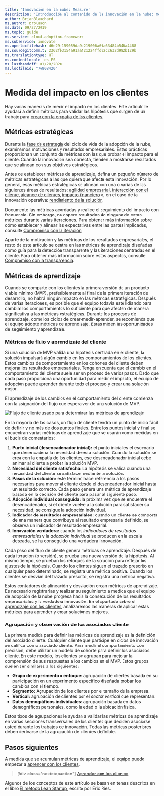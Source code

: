 ```yaml
---
title: 'Innovación en la nube: Measure'
description: 'Introducción al contenido de la innovación en la nube: medida'
author: BrianBlanchard
ms.author: brblanch
ms.date: 09/27/2019
ms.topic: guide
ms.service: cloud-adoption-framework
ms.subservice: innovate
ms.openlocfilehash: d6e29f159059da9c219006a69a63484b546a4488
ms.sourcegitcommit: 2362fb3154a91aa421224ffdb2cc632d982b129b
ms.translationtype: HT
ms.contentlocale: es-ES
ms.lasthandoff: 01/28/2020
ms.locfileid: "76808420"
---
```

# <a name="measure-for-customer-impact"></a>Medida del impacto en los clientes

Hay varias maneras de medir el impacto en los clientes. Este artículo le ayudará a definir métricas para validar las hipótesis que surgen de un trabajo para [crear con la empatía de los clientes](./build.md).

## <a name="strategic-metrics"></a>Métricas estratégicas

Durante la [fase de estrategia](../../strategy/index.md) del ciclo de vida de la adopción de la nube, examinamos [motivaciones](../../strategy/motivations.md) y [resultados empresariales](../../strategy/business-outcomes/index.md). Estas prácticas proporcionan un conjunto de métricas con las que probar el impacto para el cliente. Cuando la innovación sea correcta, tienden a mostrarse resultados que se alinean con sus objetivos estratégicos.

Antes de establecer métricas de aprendizaje, defina un pequeño número de métricas estratégicas a las que quiera que afecte esta innovación. Por lo general, esas métricas estratégicas se alinean con una o varias de las siguientes áreas de resultados: [agilidad empresarial](../../strategy/business-outcomes/agility-outcomes.md), [interacción con el cliente](../../strategy/business-outcomes/engagement-outcomes.md), [alcance de clientes](../../strategy/business-outcomes/reach-outcomes.md), [impacto financiero](../../strategy/business-outcomes/fiscal-outcomes.md) o, en el caso de la innovación operativa: [rendimiento de la solución](../../strategy/business-outcomes/fiscal-outcomes.md).

Documente las métricas acordadas y realice el seguimiento del impacto con frecuencia. Sin embargo, no espere resultados de ninguna de estas métricas durante varias iteraciones. Para obtener más información sobre cómo establecer y alinear las expectativas entre las partes implicadas, consulte [Compromiso con la iteración](./index.md#commitment-to-iteration).

Aparte de la motivación y las métricas de los resultados empresariales, el resto de este artículo se centra en las métricas de aprendizaje diseñadas como guía para la detección transparente y las iteraciones centradas en el cliente. Para obtener más información sobre estos aspectos, consulte [Compromiso con la transparencia](./index.md#commitment-to-transparency).

## <a name="learning-metrics"></a>Métricas de aprendizaje

Cuando se comparte con los clientes la primera versión de un producto viable mínimo (MVP), preferiblemente al final de la primera iteración de desarrollo, no habrá ningún impacto en las métricas estratégicas. Después de varias iteraciones, es posible que el equipo todavía esté lidiando para cambiar los comportamientos lo suficiente para que afecten de manera significativa a las métricas estratégicas. Durante los procesos de aprendizaje, como los ciclos de crear-medir-aprender, se recomienda que el equipo adopte métricas de aprendizaje. Estas miden las oportunidades de seguimiento y aprendizaje.

### <a name="customer-flow-and-learning-metrics"></a>Métricas de flujo y aprendizaje del cliente

Si una solución de MVP valida una hipótesis centrada en el cliente, la solución impulsará algún cambio en los comportamientos de los clientes. Estos cambios de comportamiento en los cohortes del cliente deben mejorar los resultados empresariales. Tenga en cuenta que el cambio en el comportamiento del cliente suele ser un proceso de varios pasos. Dado que cada paso proporciona una oportunidad para medir el impacto, el equipo de adopción puede aprender durante todo el proceso y crear una solución mejor.

El aprendizaje de los cambios en el comportamiento del cliente comienza con la asignación del flujo que espera ver de una solución de MVP.

![Flujo de cliente usado para determinar las métricas de aprendizaje](../../_images/innovate/customer-flow-learning-metrics.png)

En la mayoría de los casos, un flujo de cliente tendrá un punto de inicio fácil de definir y no más de dos puntos finales. Entre los puntos inicial y final se encuentran varias métricas de aprendizaje que se usarán como medidas en el bucle de comentarios:

1. **Punto inicial (desencadenador inicial):** el punto inicial es el escenario que desencadena la necesidad de esta solución. Cuando la solución se crea con la empatía de los clientes, ese desencadenador inicial debe animar al cliente a probar la solución MVP.
2. **Necesidad del cliente satisfecha:** La hipótesis se valida cuando una necesidad del cliente se satisface mediante la solución.
3. **Pasos de la solución:** este término hace referencia a los pasos necesarios para mover al cliente desde el desencadenador inicial hasta un resultado correcto. Cada paso genera una métrica de aprendizaje basada en la decisión del cliente para pasar al siguiente paso.
4. **Adopción individual conseguida:** la próxima vez que se encuentre el desencadenador, si el cliente vuelve a la solución para satisfacer su necesidad, se consigue la adopción individual.
5. **Indicador de resultados empresariales:** cuando un cliente se comporta de una manera que contribuye al resultado empresarial definido, se observa un indicador de resultado empresarial.
6. **Innovación verdadera:** cuando los *indicadores de resultados empresariales* y la *adopción individual* se producen en la escala deseada, se ha conseguido una verdadera innovación.

Cada paso del flujo de cliente genera métricas de aprendizaje. Después de cada iteración (o versión), se prueba una nueva versión de la hipótesis. Al mismo tiempo, se prueban los retoques de la solución para reflejar los ajustes de la hipótesis. Cuando los clientes siguen el trazado prescrito en cualquier paso determinado, se registra una métrica positiva. Cuando los clientes se desvían del trazado prescrito, se registra una métrica negativa.

Estos contadores de alineación y desviación crean métricas de aprendizaje. Es necesario registrarlas y realizar su seguimiento a medida que el equipo de adopción de la nube progresa hacia la consecución de los resultados empresariales y la verdadera innovación. En el apartado sobre el [aprendizaje con los clientes](./learn.md), analizaremos las maneras de aplicar estas métricas para aprender y crear soluciones mejores.

### <a name="grouping-and-observing-customer-partners"></a>Agrupación y observación de los asociados cliente

La primera medida para definir las métricas de aprendizaje es la definición del asociado cliente. Cualquier cliente que participe en ciclos de innovación se califica como asociado cliente. Para medir el comportamiento con precisión, debe utilizar un modelo de cohorte para definir los asociados cliente. En este modelo, los clientes se agrupan para mejorar la comprensión de sus respuestas a los cambios en el MVP. Estos grupos suelen ser similares a los siguientes:

- **Grupo de experimento o enfoque:** agrupación de clientes basada en su participación en un experimento específico diseñada probar los cambios con el tiempo.
- **Segmento:** Agrupación de los clientes por el tamaño de la empresa.
- **Vertical:** agrupación de clientes por el *sector vertical* que representan.
- **Datos demográficos individuales:** agrupación basada en datos demográficos personales, como la edad o la ubicación física.

Estos tipos de agrupaciones le ayudan a validar las métricas de aprendizaje en varias secciones transversales de los clientes que deciden asociarse usted durante los trabajos de innovación. Todas las métricas posteriores deben derivarse de la agrupación de clientes definible.

## <a name="next-steps"></a>Pasos siguientes

A medida que se acumulan métricas de aprendizaje, el equipo puede empezar a [aprender con los clientes](./learn.md).

> [!div class="nextstepaction"]
> [Aprender con los clientes](./learn.md)

Algunos de los conceptos de este artículo se basan en temas descritos en el libro [El método Lean Startup](http://theleanstartup.com/book), escrito por Eric Ries.
